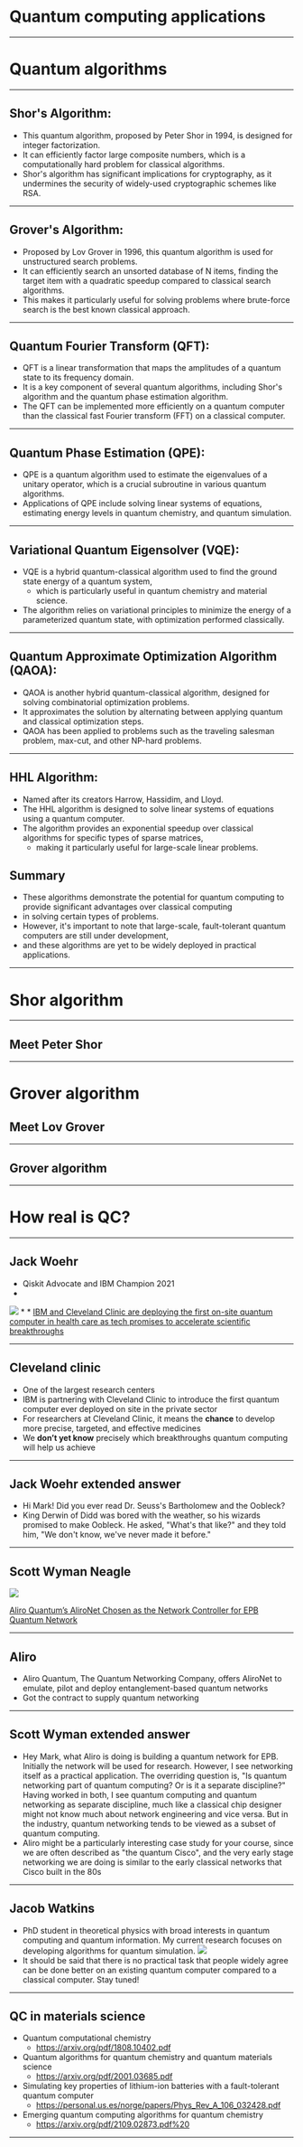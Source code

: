 # Quantum computing applications

---

# Quantum algorithms

---

## Shor's Algorithm:


* This quantum algorithm, proposed by Peter Shor in 1994, is designed for integer factorization.
* It can efficiently factor large composite numbers, which is a computationally hard problem for classical algorithms.
* Shor's algorithm has significant implications for cryptography, as it undermines the security of widely-used cryptographic schemes like RSA.

---

## Grover's Algorithm:

* Proposed by Lov Grover in 1996, this quantum algorithm is used for unstructured search problems.
* It can efficiently search an unsorted database of N items, finding the target item with a quadratic speedup compared to classical search algorithms.
* This makes it particularly useful for solving problems where brute-force search is the best known classical approach.

---

## Quantum Fourier Transform (QFT):

* QFT is a linear transformation that maps the amplitudes of a quantum state to its frequency domain.
* It is a key component of several quantum algorithms, including Shor's algorithm and the quantum phase estimation algorithm.
* The QFT can be implemented more efficiently on a quantum computer than the classical fast Fourier transform (FFT) on a classical computer.

---

## Quantum Phase Estimation (QPE):

* QPE is a quantum algorithm used to estimate the eigenvalues of a unitary operator, which is a crucial subroutine in various quantum algorithms.
* Applications of QPE include solving linear systems of equations, estimating energy levels in quantum chemistry, and quantum simulation.

---

## Variational Quantum Eigensolver (VQE):

* VQE is a hybrid quantum-classical algorithm used to find the ground state energy of a quantum system,
  * which is particularly useful in quantum chemistry and material science.
* The algorithm relies on variational principles to minimize the energy of a parameterized quantum state, with optimization performed classically.

---


## Quantum Approximate Optimization Algorithm (QAOA):

* QAOA is another hybrid quantum-classical algorithm, designed for solving combinatorial optimization problems.
* It approximates the solution by alternating between applying quantum and classical optimization steps.
* QAOA has been applied to problems such as the traveling salesman problem, max-cut, and other NP-hard problems.

---

## HHL Algorithm:

* Named after its creators Harrow, Hassidim, and Lloyd.
* The HHL algorithm is designed to solve linear systems of equations using a quantum computer.
* The algorithm provides an exponential speedup over classical algorithms for specific types of sparse matrices,
  * making it particularly useful for large-scale linear problems.

## Summary

* These algorithms demonstrate the potential for quantum computing to provide significant advantages over classical computing
* in solving certain types of problems.
* However, it's important to note that large-scale, fault-tolerant quantum computers are still under development,
* and these algorithms are yet to be widely deployed in practical applications.

---

# Shor algorithm

---

## Meet Peter Shor

---

# Grover algorithm

## Meet Lov Grover

---

## Grover algorithm

---

# How real is QC?

---

## Jack Woehr

* Qiskit Advocate and IBM Champion 2021
* 
![](../images/04-JackWoehr.png)
*
*
[IBM and Cleveland Clinic are deploying the first on-site quantum computer in health care as tech promises to accelerate scientific breakthroughs](https://fortune.com/2023/03/23/ibm-cleveland-clinic-deploying-first-on-site-quantum-computer-health-care-tech-science-erzurum-gil/)

---
## Cleveland clinic

* One of the largest research centers
* IBM is partnering with Cleveland Clinic to introduce the first quantum computer ever deployed on site in the private sector
* For researchers at Cleveland Clinic, it means the **chance** to develop more precise, targeted, and effective medicines
* We **don’t yet know** precisely which breakthroughs quantum computing will help us achieve

---

## Jack Woehr extended answer

* Hi Mark! Did you ever read Dr. Seuss's Bartholomew and the Oobleck?
* King Derwin of Didd was bored with the weather, so his wizards promised to make Oobleck. He asked, "What's that like?" and they told him, "We don't know, we've never made it before."

---
## Scott Wyman Neagle

![](../images/05-ScottWymanNeagle.png)

[Aliro Quantum’s AliroNet Chosen as the Network Controller for EPB Quantum Network](https://www.hpcwire.com/off-the-wire/aliro-quantums-alironet-chosen-as-the-network-controller-for-epb-quantum-network-powered-by-qubitekk/)

---

## Aliro

* Aliro Quantum, The Quantum Networking Company, offers AliroNet to emulate, pilot and deploy entanglement-based quantum networks
* Got the contract to supply quantum networking

---

## Scott Wyman extended answer

* Hey Mark, what Aliro is doing is building a quantum network for EPB. Initially the network will be used for research. However, I see networking itself as a practical application. The overriding question is, "Is quantum networking part of quantum computing? Or is it a separate discipline?" Having worked in both, I see quantum computing and quantum networking as separate discipline, much like a classical chip designer might not know much about network engineering and vice versa. But in the industry, quantum networking tends to be viewed as a subset of quantum computing.
* Aliro might be a particularly interesting case study for your course, since we are often described as "the quantum Cisco", and the very early stage networking we are doing is similar to the early classical networks that Cisco built in the 80s

---

## Jacob Watkins

*  PhD student in theoretical physics with broad interests in quantum computing and quantum information. My current research focuses on developing algorithms for quantum simulation. 
![](../images/06-Jacob.jpeg)
* It should be said that there is no practical task that people widely agree can be done better on an existing quantum computer compared to a classical computer. Stay tuned!

---



## QC in materials science

* Quantum computational chemistry
  * https://arxiv.org/pdf/1808.10402.pdf
* Quantum algorithms for quantum chemistry and quantum materials science
  * https://arxiv.org/pdf/2001.03685.pdf
* Simulating key properties of lithium-ion batteries with a fault-tolerant quantum computer
  * https://personal.us.es/norge/papers/Phys_Rev_A_106_032428.pdf
* Emerging quantum computing algorithms for quantum chemistry
  * https://arxiv.org/pdf/2109.02873.pdf%20

---


